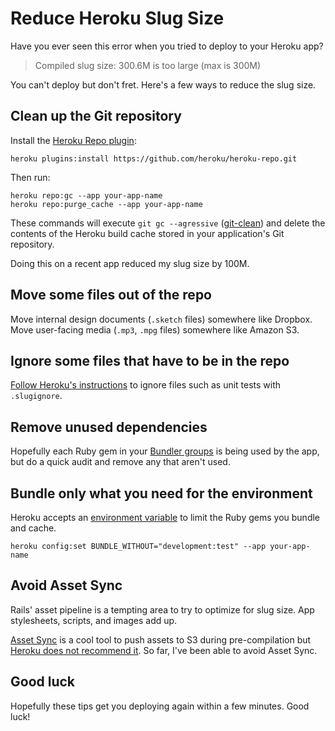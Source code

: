 # Reduce Heroku Slug Size

Have you ever seen this error when you tried to deploy to your Heroku app?

> Compiled slug size: 300.6M is too large (max is 300M)

You can't deploy but don't fret. Here's a few ways to reduce the slug size.

## Clean up the Git repository

Install the [Heroku Repo plugin][repo]:

[repo]: https://github.com/heroku/heroku-repo

```
heroku plugins:install https://github.com/heroku/heroku-repo.git
```

Then run:

```
heroku repo:gc --app your-app-name
heroku repo:purge_cache --app your-app-name
```

These commands will execute `git gc --agressive` ([git-clean]) and
delete the contents of the Heroku build cache stored in
your application's Git repository.

[git-clean]: https://git-scm.com/docs/git-clean

Doing this on a recent app reduced my slug size by 100M.

## Move some files out of the repo

Move internal design documents (`.sketch` files) somewhere like Dropbox.
Move user-facing media (`.mp3`, `.mpg` files) somewhere like Amazon S3.

## Ignore some files that have to be in the repo

[Follow Heroku's instructions][slugignore] to
ignore files such as unit tests with `.slugignore`.

[slugignore]: https://devcenter.heroku.com/articles/slug-compiler#ignoring-files-with-slugignore

## Remove unused dependencies

Hopefully each Ruby gem in your [Bundler groups] is being used by the app,
but do a quick audit and remove any that aren't used.

[Bundler groups]: http://bundler.io/v1.5/groups.html

## Bundle only what you need for the environment

Heroku accepts an [environment variable][env]
to limit the Ruby gems you bundle and cache.

[env]: https://devcenter.heroku.com/articles/config-vars

```
heroku config:set BUNDLE_WITHOUT="development:test" --app your-app-name
```

## Avoid Asset Sync

Rails' asset pipeline is a tempting area to try to optimize for slug size.
App stylesheets, scripts, and images add up.

[Asset Sync] is a cool tool to push assets to S3 during pre-compilation but
[Heroku does not recommend it][anti].
So far, I've been able to avoid Asset Sync.

[Asset Sync]: https://github.com/AssetSync/asset_sync
[anti]: https://devcenter.heroku.com/articles/please-do-not-use-asset-sync

## Good luck

Hopefully these tips get you deploying again within a few minutes.
Good luck!
